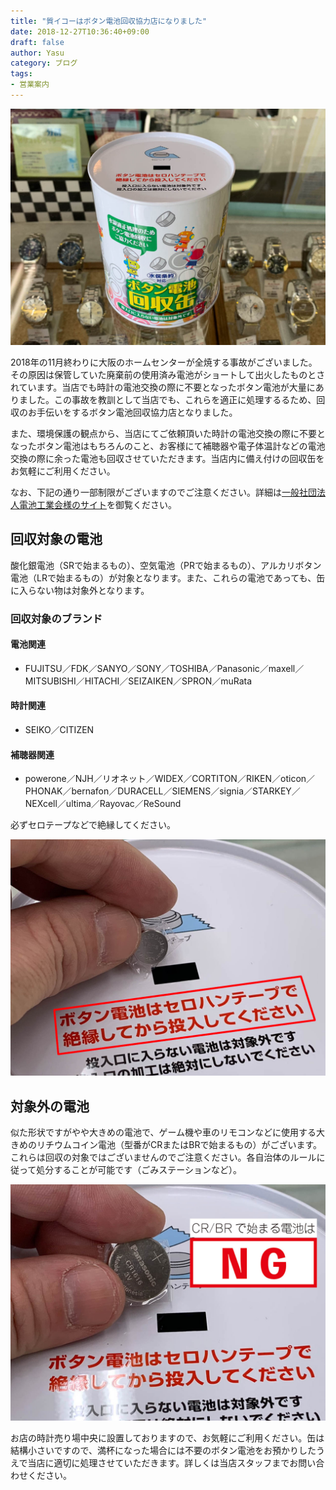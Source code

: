 ```yaml
---
title: "質イコーはボタン電池回収協力店になりました"
date: 2018-12-27T10:36:40+09:00
draft: false
author: Yasu
category: ブログ
tags:
- 営業案内
---
```

![](image-3.jpg "ボタン電池の回収缶")

2018年の11月終わりに大阪のホームセンターが全焼する事故がございました。その原因は保管していた廃棄前の使用済み電池がショートして出火したものとされています。当店でも時計の電池交換の際に不要となったボタン電池が大量にありました。この事故を教訓として当店でも、これらを適正に処理するるため、回収のお手伝いをするボタン電池回収協力店となりました。

また、環境保護の観点から、当店にてご依頼頂いた時計の電池交換の際に不要となったボタン電池はもちろんのこと、お客様にて補聴器や電子体温計などの電池交換の際に余った電池も回収させていただきます。当店内に備え付けの回収缶をお気軽にご利用ください。

なお、下記の通り一部制限がございますのでご注意ください。詳細は[一般社団法人電池工業会様のサイト](http://www.botankaishu.jp/m/top.php)を御覧ください。

## 回収対象の電池

酸化銀電池（SRで始まるもの）、空気電池（PRで始まるもの）、アルカリボタン電池（LRで始まるもの）が対象となります。また、これらの電池であっても、缶に入らない物は対象外となります。

### 回収対象のブランド

#### 電池関連
- FUJITSU／FDK／SANYO／SONY／TOSHIBA／Panasonic／maxell／MITSUBISHI／HITACHI／SEIZAIKEN／SPRON／muRata

#### 時計関連
- SEIKO／CITIZEN

#### 補聴器関連
- powerone／NJH／リオネット／WIDEX／CORTITON／RIKEN／oticon／PHONAK／bernafon／DURACELL／SIEMENS／signia／STARKEY／NEXcell／ultima／Rayovac／ReSound

必ずセロテープなどで絶縁してください。

![](image-1.jpg "セロテープで絶縁してください")

## 対象外の電池

似た形状ですがやや大きめの電池で、ゲーム機や車のリモコンなどに使用する大きめのリチウムコイン電池（型番がCRまたはBRで始まるもの）がございます。これらは回収の対象ではございませんのでご注意ください。各自治体のルールに従って処分することが可能です（ごみステーションなど）。

![](image-2.jpg "リチウムコイン電池は対象外")

お店の時計売り場中央に設置しておりますので、お気軽にご利用ください。缶は結構小さいですので、満杯になった場合には不要のボタン電池をお預かりしたうえで当店に適切に処理させていただきます。詳しくは当店スタッフまでお問い合わせください。
